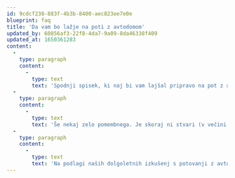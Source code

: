 ```yaml
---
id: 9cdcf238-883f-4b3b-8400-aec823ee7e0e
blueprint: faq
title: 'Da vam bo lažje na poti z avtodomom'
updated_by: 60856af3-22f8-4da7-9a09-8da46338f409
updated_at: 1650361283
content:
  -
    type: paragraph
    content:
      -
        type: text
        text: 'Spodnji spisek, ki naj bi vam lajšal pripravo na pot z avtodomom, smo oblikovani na podlagi izkušenj (lastnih, avtodomarskega foruma, časopisov in revij). Zagotovo ni popoln, vendar ga lahko dopolnite in nam sporočite vaše dopolnitve, da bo tudi nam lažje na poti z avtodomom.'
  -
    type: paragraph
    content:
      -
        type: text
        text: 'Še nekaj zelo pomembnega. Je skoraj ni stvari (v večini držav), ki jo lahko kupite. Morda ne ravno v prvi vasi, ampak to za vas, ki ste na poti z avtodomom, ni problem. Zato se ne obremenjujte, če ste kaj pozabili. Pot pod kolesa avtodoma, svet vabi.'
  -
    type: paragraph
    content:
      -
        type: text
        text: 'Na podlagi naših dolgoletnih izkušenj s potovanji z avtodomi smo oblikovali informativni spisek priporočljivih stvari in postopkov, ki jih je dobro pripraviti oziroma opraviti pred odhodom na pot z avtodomom.'
---
```

